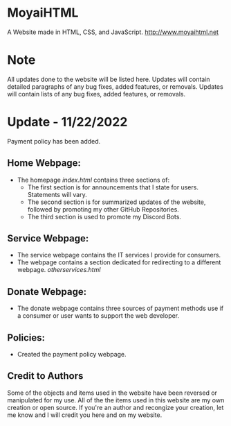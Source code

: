 # MoyaiHTML
A Website made in HTML, CSS, and JavaScript. http://www.moyaihtml.net

# Note
All updates done to the website will be listed here. Updates will contain detailed paragraphs of any bug fixes, added features, or removals. Updates will contain lists of any bug fixes, added features, or removals.

# Update - 11/22/2022
Payment policy has been added.



## Home Webpage:
- The homepage *index.html* contains three sections of:
  - The first section is for announcements that I state for users. Statements will vary.
  - The second section is for summarized updates of the website, followed by promoting my other GitHub Repositories.
  - The third section is used to promote my Discord Bots.
  
## Service Webpage:
- The service webpage contains the IT services I provide for consumers.
- The webpage contains a section dedicated for redirecting to a different webpage. *otherservices.html*

## Donate Webpage:
- The donate webpage contains three sources of payment methods use if a consumer or user wants to support the web developer.

## Policies:
- Created the payment policy webpage.

## Credit to Authors
Some of the objects and items used in the website have been reversed or manipulated for my use. All of the the items used in this website are my own creation or open source. If you're an author and recongize your creation, let me know and I will credit you here and on my website.




